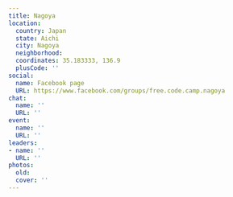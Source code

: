 ```yaml
---
title: Nagoya
location:
  country: Japan
  state: Aichi
  city: Nagoya
  neighborhood: 
  coordinates: 35.183333, 136.9
  plusCode: ''
social:
  name: Facebook page
  URL: https://www.facebook.com/groups/free.code.camp.nagoya
chat:
  name: ''
  URL: ''
event:
  name: ''
  URL: ''
leaders:
- name: ''
  URL: ''
photos:
  old: 
  cover: ''
---
```

